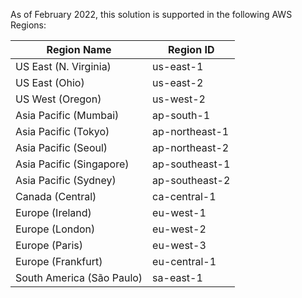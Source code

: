 As of February 2022, this solution is supported in the following AWS Regions: 

| Region Name | Region ID |
|----------|--------|
| US East (N. Virginia) | us-east-1
| US East (Ohio) | us-east-2
| US West (Oregon) | us-west-2
| Asia Pacific (Mumbai) | ap-south-1
| Asia Pacific (Tokyo) | ap-northeast-1
| Asia Pacific (Seoul) | ap-northeast-2
| Asia Pacific (Singapore) | ap-southeast-1
| Asia Pacific (Sydney) | ap-southeast-2
| Canada (Central) | ca-central-1
| Europe (Ireland) | eu-west-1
| Europe (London) | eu-west-2
| Europe (Paris) | eu-west-3
| Europe (Frankfurt) | eu-central-1
| South America (São Paulo) | sa-east-1
